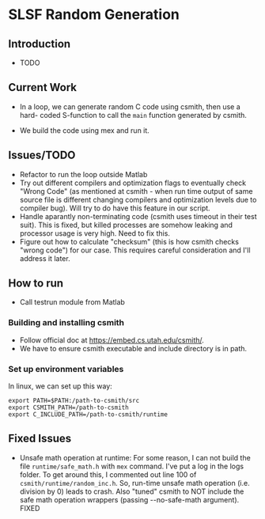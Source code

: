 # SLSF Random Generation

## Introduction

 - TODO

## Current Work

 - In a loop, we can generate random C code using csmith, then use a hard-
coded S-function to call the `main` function generated by csmith.

 - We build the code using mex and run it.

## Issues/TODO

 - Refactor to run the loop outside Matlab
 - Try out different compilers and optimization flags to eventually check 
"Wrong Code" (as mentioned at csmith - when run time output of same source 
file is different changing compilers and optimization levels due to 
compiler bug). Will try to do have this feature in our script.
 - Handle aparantly non-terminating code (csmith uses timeout in their 
test suit). This is fixed, but killed processes are somehow leaking and 
processor usage is very high. Need to fix this.
 - Figure out how to calculate "checksum" (this is how csmith checks "wrong
code") for our case. This requires careful consideration and I'll address
it later.

## How to run

 - Call testrun module from Matlab

### Building and installing csmith

 - Follow official doc at https://embed.cs.utah.edu/csmith/.
 - We have to ensure csmith executable and include directory is in path.

### Set up environment variables

In linux, we can set up this way:

    export PATH=$PATH:/path-to-csmith/src
    export CSMITH_PATH=/path-to-csmith
    export C_INCLUDE_PATH=/path-to-csmith/runtime

## Fixed Issues

 - Unsafe math operation at runtime: For some reason, I can not build the 
file `runtime/safe_math.h` with `mex` command. I've put a log in the logs 
folder. To get around this, I commented out line 100 of 
`csmith/runtime/random_inc.h`. So, run-time unsafe math operation (i.e. 
division by 0) leads to crash. Also "tuned" csmith to NOT include the safe
math operation wrappers (passing --no-safe-math argument). FIXED

